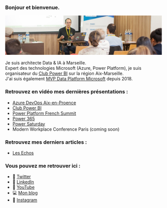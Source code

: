 ### Bonjour et bienvenue.


<!--
**JOELCREST/JOELCREST** is a ✨ _special_ ✨ repository because its `README.md` (this file) appears on your GitHub profile.

Here are some ideas to get you started:

- 🔭 I’m currently working on ...
- 🌱 I’m currently learning ...
- 👯 I’m looking to collaborate on ...
- 🤔 I’m looking for help with ...
- 💬 Ask me about ...
- 📫 How to reach me: ...
- 😄 Pronouns: ...
- ⚡ Fun fact: ...
-->

<img src="https://github.com/JOELCREST/JOELCREST/blob/main/BanniereGitHub.jpg?raw=true">

Je suis architecte Data & IA à Marseille.  
Expert des technologies Microsoft (Azure, Power Platform), je suis organisateur du [Club Power BI](http://clubpowerbi.com/) sur la région Aix-Marseille.  
J'ai suis également [MVP Data Platform Microsoft](https://mvp.microsoft.com/fr-fr/PublicProfile/5003200?fullName=Joel%20CREST) depuis 2018. 

### Retrouvez en vidéo mes dernières présentations :
- [Azure DevOps Aix-en-Proence](https://www.youtube.com/watch?v=qr-0WsMyQgs)
- [Club Power BI](https://www.youtube.com/watch?v=HFutYv1hz_0)
- [Power Platform French Summit](https://www.youtube.com/watch?v=RFbcezZu0k0)
- [Power 365](https://www.youtube.com/watch?v=4c4t9aYmCOo)
- [Power Saturday](https://www.youtube.com/watch?v=PmBpMcXt6dM)
- Modern Workplace Conference Paris (coming soon)

### Retrouvez mes derniers articles :
- [Les Echos](https://www.lesechos.fr/idees-debats/cercle/opinion-vers-une-business-intelligence-agile-un-outil-de-competitivite-pour-les-entreprises-144060)

### Vous pouvez me retrouver ici :

- 🐤 [Twitter](http://twitter.com/joelcrest)
- 👔 [LinkedIn](http://linkedin.com/in/joelcrest)
- 📢 [YouTube](http://youtube.com/c/joelcrest)
- 💻 [Mon blog](http://joelcrest.com)
- 📸 [Instagram](http://instagram.com/joelcrest)
